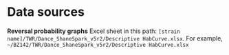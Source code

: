 # Data sources

**Reversal probability graphs** 
Excel sheet in this path: `[strain name]/TWR/Dance_ShaneSpark_v5r2/Descriptive HabCurve.xlsx`. For example, `~/BZ142/TWR/Dance_ShaneSpark_v5r2/Descriptive HabCurve.xlsx`


